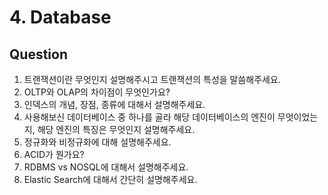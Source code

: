 # 4. Database

## Question

1. 트랜잭션이란 무엇인지 설명해주시고 트랜잭션의 특성을 말씀해주세요.
2. OLTP와 OLAP의 차이점이 무엇인가요?
3. 인덱스의 개념, 장점, 종류에 대해서 설명해주세요.
4. 사용해보신 데이터베이스 중 하나를 골라 해당 데이터베이스의 엔진이 무엇이었는지, 해당 엔진의 특징은 무엇인지 설명해주세요.
5. 정규화와 비정규화에 대해 설명해주세요.
6. ACID가 뭔가요?
7. RDBMS vs NOSQL에 대해서 설명해주세요.
8. Elastic Search에 대해서 간단히 설명해주세요.

